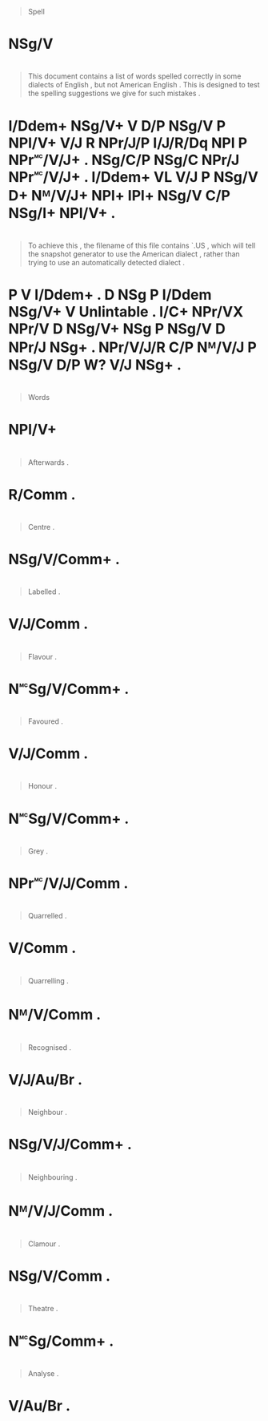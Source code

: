 > Spell
# NSg/V
>
#
> This    document contains a   list  of words  spelled correctly in      some     dialects of English   , but     not   American English   . This    is designed to test  the spelling suggestions we   give  for such   mistakes .
# I/Ddem+ NSg/V+   V        D/P NSg/V P  NPl/V+ V/J     R         NPr/J/P I/J/R/Dq NPl      P  NPr🅪/V/J+ . NSg/C/P NSg/C NPr/J    NPr🅪/V/J+ . I/Ddem+ VL V/J      P  NSg/V D+  Nᴹ/V/J+  NPl+        IPl+ NSg/V C/P NSg/I+ NPl/V+   .
>
#
> To achieve this    , the filename of this   file   contains `.US       , which will   tell  the snapshot generator to use   the American dialect , rather    than trying to use   an  automatically detected dialect .
# P  V       I/Ddem+ . D   NSg      P  I/Ddem NSg/V+ V        Unlintable . I/C+  NPr/VX NPr/V D   NSg/V+   NSg       P  NSg/V D   NPr/J    NSg+    . NPr/V/J/R C/P  Nᴹ/V/J P  NSg/V D/P W?            V/J      NSg+    .
>
#
> Words
# NPl/V+
>
#
>
#
>
#
> Afterwards .
# R/Comm     .
>
#
> Centre      .
# NSg/V/Comm+ .
>
#
> Labelled .
# V/J/Comm .
>
#
> Flavour      .
# N🅪Sg/V/Comm+ .
>
#
> Favoured .
# V/J/Comm .
>
#
> Honour       .
# N🅪Sg/V/Comm+ .
>
#
> Grey          .
# NPr🅪/V/J/Comm .
>
#
> Quarrelled .
# V/Comm     .
>
#
> Quarrelling .
# Nᴹ/V/Comm   .
>
#
> Recognised .
# V/J/Au/Br  .
>
#
> Neighbour     .
# NSg/V/J/Comm+ .
>
#
> Neighbouring .
# Nᴹ/V/J/Comm  .
>
#
> Clamour    .
# NSg/V/Comm .
>
#
> Theatre    .
# N🅪Sg/Comm+ .
>
#
> Analyse .
# V/Au/Br .
